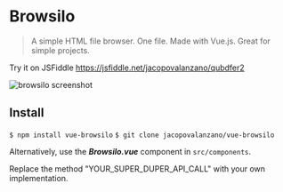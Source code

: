 # Browsilo

> A simple HTML file browser. One file. Made with Vue.js.
> Great for simple projects.

Try it on JSFiddle https://jsfiddle.net/jacopovalanzano/qubdfer2

![browsilo screenshot](https://i.ibb.co/D8tp2ns/NRdst.png)
## Install
``$ npm install vue-browsilo``
``$ git clone jacopovalanzano/vue-browsilo``

Alternatively, use the ***Browsilo.vue*** component in ``src/components``.

Replace the method "YOUR_SUPER_DUPER_API_CALL" with your own implementation.
